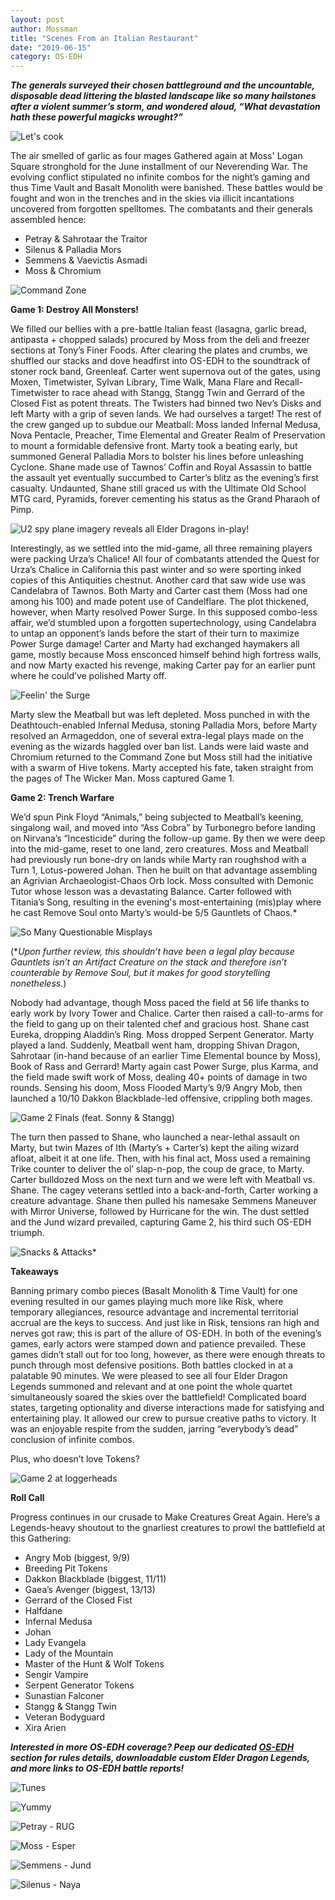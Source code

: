 ```yaml
---
layout: post
author: Mossman
title: "Scenes From an Italian Restaurant"
date: "2019-06-15"
category: OS-EDH
---
```


**_The generals surveyed their chosen battleground and the uncountable, disposable dead littering the blasted landscape like so many hailstones after a violent summer’s storm, and wondered aloud, “What devastation hath these powerful magicks wrought?”_**

![*Let's cook*](/assets/images/2019/06/IMG-1137.jpg)

The air smelled of garlic as four mages Gathered again at Moss' Logan Square stronghold for the June installment of our Neverending War. The evolving conflict stipulated no infinite combos for the night’s gaming and thus Time Vault and Basalt Monolith were banished. These battles would be fought and won in the trenches and in the skies via illicit incantations uncovered from forgotten spelltomes. The combatants and their generals assembled hence:

- Petray & Sahrotaar the Traitor
- Silenus & Palladia Mors
- Semmens & Vaevictis Asmadi
- Moss & Chromium

![*Command Zone*](/assets/images/2019/06/commanders.jpg)

**Game 1: Destroy All Monsters!**

We filled our bellies with a pre-battle Italian feast (lasagna, garlic bread, antipasta + chopped salads) procured by Moss from the deli and freezer sections at Tony’s Finer Foods. After clearing the plates and crumbs, we shuffled our stacks and dove headfirst into OS-EDH to the soundtrack of stoner rock band, Greenleaf. Carter went supernova out of the gates, using Moxen, Timetwister, Sylvan Library, Time Walk, Mana Flare and Recall-Timetwister to race ahead with Stangg, Stangg Twin and Gerrard of the Closed Fist as potent threats. The Twisters had binned two Nev’s Disks and left Marty with a grip of seven lands. We had ourselves a target! The rest of the crew ganged up to subdue our Meatball: Moss landed Infernal Medusa, Nova Pentacle, Preacher, Time Elemental and Greater Realm of Preservation to mount a formidable defensive front. Marty took a beating early, but summoned General Palladia Mors to bolster his lines before unleashing Cyclone. Shane made use of Tawnos’ Coffin and Royal Assassin to battle the assault yet eventually succumbed to Carter’s blitz as the evening’s first casualty. Undaunted, Shane still graced us with the Ultimate Old School MTG card, Pyramids, forever cementing his status as the Grand Pharaoh of Pimp.

![*U2 spy plane imagery reveals all Elder Dragons in-play!*](/assets/images/2019/06/IMG-1139.jpg)

Interestingly, as we settled into the mid-game, all three remaining players were packing Urza’s Chalice! All four of combatants attended the Quest for Urza’s Chalice in California this past winter and so were sporting inked copies of this Antiquities chestnut. Another card that saw wide use was Candelabra of Tawnos. Both Marty and Carter cast them (Moss had one among his 100) and made potent use of Candelflare. The plot thickened, however, when Marty resolved Power Surge. In this supposed combo-less affair, we’d stumbled upon a forgotten supertechnology, using Candelabra to untap an opponent’s lands before the start of their turn to maximize Power Surge damage! Carter and Marty had exchanged haymakers all game, mostly because Moss ensconced himself behind high fortress walls, and now Marty exacted his revenge, making Carter pay for an earlier punt where he could’ve polished Marty off.

![*Feelin' the Surge*](/assets/images/2019/06/IMG-1141.jpg)

Marty slew the Meatball but was left depleted. Moss punched in with the Deathtouch-enabled Infernal Medusa, stoning Palladia Mors, before Marty resolved an Armageddon, one of several extra-legal plays made on the evening as the wizards haggled over ban list. Lands were laid waste and Chromium returned to the Command Zone but Moss still had the initiative with a swarm of Hive tokens. Marty accepted his fate, taken straight from the pages of The Wicker Man. Moss captured Game 1.

**Game 2: Trench Warfare**

We’d spun Pink Floyd “Animals,” being subjected to Meatball’s keening, singalong wail, and moved into “Ass Cobra” by Turbonegro before landing on Nirvana’s “Incesticide” during the follow-up game. By then we were deep into the mid-game, reset to one land, zero creatures. Moss and Meatball had previously run bone-dry on lands while Marty ran roughshod with a Turn 1, Lotus-powered Johan. Then he built on that advantage assembling an Agrivian Archaeologist-Chaos Orb lock. Moss consulted with Demonic Tutor whose lesson was a devastating Balance. Carter followed with Titania’s Song, resulting in the evening's most-entertaining (mis)play where he cast Remove Soul onto Marty’s would-be 5/5 Gauntlets of Chaos.\*

![*So Many Questionable Misplays*](/assets/images/2019/06/so-many-questionable-plays.jpg)

(\*_Upon further review, this shouldn’t have been a legal play because Gauntlets isn’t an Artifact Creature on the stack and therefore isn’t counterable by Remove Soul, but it makes for good storytelling nonetheless._)

Nobody had advantage, though Moss paced the field at 56 life thanks to early work by Ivory Tower and Chalice. Carter then raised a call-to-arms for the field to gang up on their talented chef and gracious host. Shane cast Eureka, dropping Aladdin’s Ring. Moss dropped Serpent Generator. Marty played a land. Suddenly, Meatball went ham, dropping Shivan Dragon, Sahrotaar (in-hand because of an earlier Time Elemental bounce by Moss), Book of Rass and Gerrard! Marty again cast Power Surge, plus Karma, and the field made swift work of Moss, dealing 40+ points of damage in two rounds. Sensing his doom, Moss Flooded Marty’s 9/9 Angry Mob, then launched a 10/10 Dakkon Blackblade-led offensive, crippling both mages.

![*Game 2 Finals (feat. Sonny & Stangg)*](/assets/images/2019/06/IMG-1148.jpg)

The turn then passed to Shane, who launched a near-lethal assault on Marty, but twin Mazes of Ith (Marty’s + Carter’s) kept the ailing wizard afloat, albeit it at one life. Then, with his final act, Moss used a remaining Trike counter to deliver the ol’ slap-n-pop, the coup de grace, to Marty. Carter bulldozed Moss on the next turn and we were left with Meatball vs. Shane. The cagey veterans settled into a back-and-forth, Carter working a creature advantage. Shane then pulled his namesake Semmens Maneuver with Mirror Universe, followed by Hurricane for the win. The dust settled and the Jund wizard prevailed, capturing Game 2, his third such OS-EDH triumph.

![*Snacks & Attacks**](/assets/images/2019/06/IMG-1142.jpg)

**Takeaways**

Banning primary combo pieces (Basalt Monolith & Time Vault) for one evening resulted in our games playing much more like Risk, where temporary allegiances, resource advantage and incremental territorial accrual are the keys to success. And just like in Risk, tensions ran high and nerves got raw; this is part of the allure of OS-EDH. In both of the evening’s games, early actors were stamped down and patience prevailed. These games didn’t stall out for too long, however, as there were enough threats to punch through most defensive positions. Both battles clocked in at a palatable 90 minutes. We were pleased to see all four Elder Dragon Legends summoned and relevant and at one point the whole quartet simultaneously soared the skies over the battlefield! Complicated board states, targeting optionality and diverse interactions made for satisfying and entertaining play. It allowed our crew to pursue creative paths to victory. It was an enjoyable respite from the sudden, jarring “everybody’s dead” conclusion of infinite combos.

Plus, who doesn’t love Tokens?

![*Game 2 at loggerheads*](/assets/images/2019/06/IMG-1147.jpg)

**Roll Call**

Progress continues in our crusade to Make Creatures Great Again. Here’s a Legends-heavy shoutout to the gnarliest creatures to prowl the battlefield at this Gathering:

- Angry Mob (biggest, 9/9)
- Breeding Pit Tokens
- Dakkon Blackblade (biggest, 11/11)
- Gaea’s Avenger (biggest, 13/13)
- Gerrard of the Closed Fist
- Halfdane
- Infernal Medusa
- Johan
- Lady Evangela
- Lady of the Mountain
- Master of the Hunt & Wolf Tokens
- Sengir Vampire
- Serpent Generator Tokens
- Sunastian Falconer
- Stangg & Stangg Twin
- Veteran Bodyguard
- Xira Arien

**_Interested in more OS-EDH coverage? Peep our dedicated_ [_OS-EDH_](https://lordsofthepit.com/os-edh/) _section for rules details, downloadable custom Elder Dragon Legends, and more links to OS-EDH battle reports!_**

![*Tunes*](/assets/images/2019/06/IMG-1149.jpg)

![*Yummy*](/assets/images/2019/06/IMG-1138.jpg)

![*Petray - RUG*](/assets/images/2019/06/RUG2.png)

![*Moss - Esper*](/assets/images/2019/06/esper.jpg)

![*Semmens - Jund*](/assets/images/2019/06/JUND.jpg)

![*Silenus - Naya*](/assets/images/2019/06/naya.jpg)
